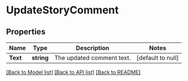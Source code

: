 # UpdateStoryComment

## Properties
Name | Type | Description | Notes
------------ | ------------- | ------------- | -------------
**Text** | **string** | The updated comment text. | [default to null]

[[Back to Model list]](../README.md#documentation-for-models) [[Back to API list]](../README.md#documentation-for-api-endpoints) [[Back to README]](../README.md)

